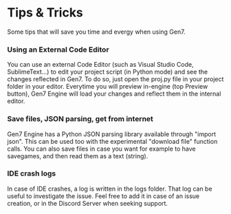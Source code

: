 # Tips & Tricks

Some tips that will save you time and evergy when using Gen7.

### Using an External Code Editor

You can use an external Code Editor (such as Visual Studio Code, SublimeText...) to edit your project script (in Python mode) and see the changes reflected in Gen7. To do so, just open the proj.py file in your project folder in your editor. Everytime you will preview in-engine (top Preview button), Gen7 Engine will load your changes and reflect them in the internal editor.

### Save files, JSON parsing, get from internet

Gen7 Engine has a Python JSON parsing library available through "import json". This can be used too with the experimental "download file" function calls.
You can also save files in case you want for example to have savegames, and then read them as a text (string).

### IDE crash logs

In case of IDE crashes, a log is written in the logs folder. That log can be useful to investigate the issue.
Feel free to add it in case of an issue creation, or in the Discord Server when seeking support.
